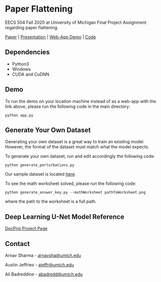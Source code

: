 # Paper Flattening
EECS 504 Fall 2020 at University of Michigan Final Project Assignment regarding paper flattening.

[Paper]() | [Presentation]() | [Web-App Demo](https://shrouded-temple-50673.herokuapp.com/) | [Code](https://github.com/arnavsharma/the-flatteners)

## Dependencies

* Python3
* Windows
* CUDA and CuDNN

## Demo
To run the demo on your location machine instead of as a web-app with the link above, please run the following code in the main directory:

`python app.py`

## Generate Your Own Dataset
Generating your own dataset is a great way to train an existing model. However, the format of the dataset must match what the model expects.

To generate your own dataset, run and edit accordingly the following code:

`python generate_perturbations.py`

Our sample dataset is located [here](https://drive.google.com/file/d/1CA6YbR_N1gXBOYSqL5V9Zih7dudRGMLk/view?usp=sharing).

To see the math worksheet solved, please run the following code:

`python generate_answer_key.py --mathWorksheet pathToWorksheet.png`

where the path to the worksheet is a full path.

## Deep Learning U-Net Model Reference
[DocProj Project Page](https://xiaoyu258.github.io/projects/docproj/)

## Contact
Arnav Sharma - arnavsha@umich.edu

Austin Jeffries - ajeffr@umich.edu

Ali Badreddine - abadredd@umich.edu
